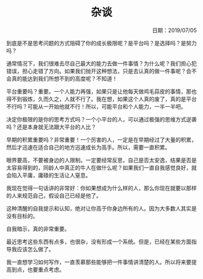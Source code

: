 <h1 style="text-align:center">杂谈</h1>
<p align="right">日期：2019/07/05</p>

到底是不是思考问题的方式阻碍了你的成长极限呢？是平台吗？是选择吗？是努力吗？

通常情况下，我们很难去尽自己最大的能力去做一件事情？为什么呢？我们担心犯错误，担心走错了方向。如果我们抛开这种想法，只是去认真的做一件事呢？会不会真的能达到我们所想不到的高度呢？不知道！

平台重要吗？重要。一个人能力再强，如果只是让他每天做鸡毛蒜皮的事情，那也得不到锻炼，久而久之，人就不行了。我在想，如果这个人真的废了，真的是平台不行吗？可能从一开始他就不行！所以，可能平台和个人能力，一半一半吧。

决定你极限的是你的思考方式吗？一个小平台的人，可以通过极强的思维方式逆袭吗？还是本身就无法跟大平台的人比？

早期的积累重要吗？非常重要！一个厉害的人，一定是在早期经过了大量的积累，然后才迅速在适合自己的地方迅速成长为高手。所以，需要一直积累。

眼界要高，不要被身边的人限制。一定要经常反思，自己是否太安逸，结果是否是太容易得到的，同龄人中真正的牛人在做什么呢？如果我们一直自我感觉良好，就会陷入平庸，庸碌的生活让人窒息。

我现在觉得一句话讲的非常好：你如果想成为什么样的人，那么你现在就要以那样的人来规范自己，假设自己已经是他了。

这种清醒的自我提示和认知，绝对让你高于你身边所有的人。因为大多数人其实是没有目标的。

自我暗示，真的非常重要。

最近思考这些东西有点多，也很杂，没有形成一个系统。但是，已经在某些方面指导我应该怎么做了。

我一直想学习如何写作，一直羡慕那些能够把一件事情讲清楚的人。所以将来要提高到点，也要重点考虑。
